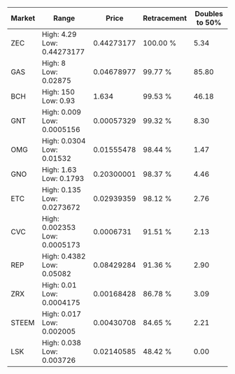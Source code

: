 | Market | Range | Price| Retracement | Doubles to 50% |
| --- | --- | --- | --- | --- |
| ZEC | High: 4.29<br />Low: 0.44273177 | 0.44273177 | 100.00 % | 5.34 |
| GAS | High: 8<br />Low: 0.02875 | 0.04678977 | 99.77 % | 85.80 |
| BCH | High: 150<br />Low: 0.93 | 1.634 | 99.53 % | 46.18 |
| GNT | High: 0.009<br />Low: 0.0005156 | 0.00057329 | 99.32 % | 8.30 |
| OMG | High: 0.0304<br />Low: 0.01532 | 0.01555478 | 98.44 % | 1.47 |
| GNO | High: 1.63<br />Low: 0.1793 | 0.20300001 | 98.37 % | 4.46 |
| ETC | High: 0.135<br />Low: 0.0273672 | 0.02939359 | 98.12 % | 2.76 |
| CVC | High: 0.002353<br />Low: 0.0005173 | 0.0006731 | 91.51 % | 2.13 |
| REP | High: 0.4382<br />Low: 0.05082 | 0.08429284 | 91.36 % | 2.90 |
| ZRX | High: 0.01<br />Low: 0.0004175 | 0.00168428 | 86.78 % | 3.09 |
| STEEM | High: 0.017<br />Low: 0.002005 | 0.00430708 | 84.65 % | 2.21 |
| LSK | High: 0.038<br />Low: 0.003726 | 0.02140585 | 48.42 % | 0.00 |
